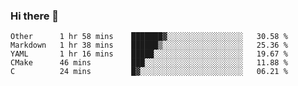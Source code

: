 ### Hi there 👋

<!--
**WShiBin/WShiBin** is a ✨ _special_ ✨ repository because its `README.md` (this file) appears on your GitHub profile.

Here are some ideas to get you started:

- 🔭 I’m currently working on ...
- 🌱 I’m currently learning ...
- 👯 I’m looking to collaborate on ...
- 🤔 I’m looking for help with ...
- 💬 Ask me about ...
- 📫 How to reach me: ...
- 😄 Pronouns: ...
- ⚡ Fun fact: ...
-->

<!--START_SECTION:waka-->
```text
Other      1 hr 58 mins    ███████▓░░░░░░░░░░░░░░░░░   30.58 % 
Markdown   1 hr 38 mins    ██████▒░░░░░░░░░░░░░░░░░░   25.36 % 
YAML       1 hr 16 mins    █████░░░░░░░░░░░░░░░░░░░░   19.67 % 
CMake      46 mins         ███░░░░░░░░░░░░░░░░░░░░░░   11.88 % 
C          24 mins         █▓░░░░░░░░░░░░░░░░░░░░░░░   06.21 % 
```
<!--END_SECTION:waka-->
